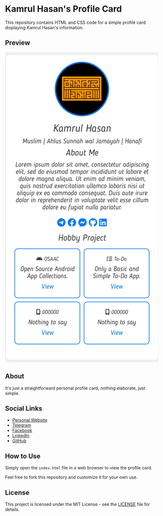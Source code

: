 # Kamrul Hasan's Profile Card

This repository contains HTML and CSS code for a simple profile card displaying Kamrul Hasan's information.

## Preview

![Profile Card Preview](Preview.jpg)

## About

It's just a straightforward personal profile card, nothing elaborate, just simple.

## Social Links

- [Personal Website](https://kamrulhasan.co)
- [Telegram](https://t.me/kamrulhasanofficial)
- [Facebook](https://fb.com/kamrulhasan.io)
- [LinkedIn](https://kamrulhasan.co)
- [GitHub](https://github.com/kamrulhasanio)

## How to Use

Simply open the `index.html` file in a web browser to view the profile card.

Feel free to fork this repository and customize it for your own use.

## License

This project is licensed under the MIT License - see the [LICENSE](LICENSE) file for details.
